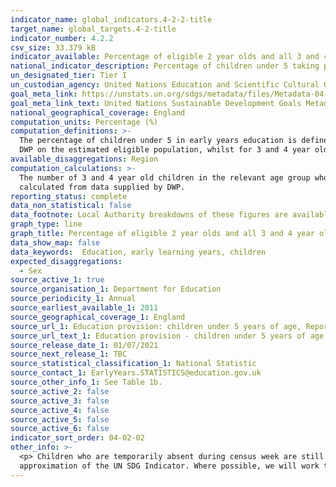 ```yaml
---
indicator_name: global_indicators.4-2-2-title
target_name: global_targets.4-2-title
indicator_number: 4.2.2
csv_size: 33.379 kB
indicator_available: Percentage of eligible 2 year olds and all 3 and 4 year olds participating in early years education
national_indicator_description: Percentage of children under 5 taking part in early years education
un_designated_tier: Tier I
un_custodian_agency: United Nations Education and Scientific Cultural Organisation - Institute of Statistics (UNESCO-UIS)
goal_meta_link: https://unstats.un.org/sdgs/metadata/files/Metadata-04-02-02.pdf 
goal_meta_link_text: United Nations Sustainable Development Goals Metadata (PDF 223 KB)
national_geographical_coverage: England
computation_units: Percentage (%)
computation_definitions: >-
  The percentage of children under 5 in early years education is defined as the percentage of children under 5 in funded early education provision, made up of the maintained, private, voluntary and independent sectors. For 2 year olds, population has been calculated using data supplied by
  DWP on the estimated eligible population, whilst for 3 and 4 year olds it has been calculated from the ONS population estimates.
available_disaggregations: Region
computation_calculations: >-
  The number of 3 and 4 year old children in the relevant age group who participate in an organized learning programme is expressed as a percentage of the total population in the same age range. For 2 year olds, this is expressed as a percentage of the estimated eligible population
  calculated from data supplied by DWP.
reporting_status: complete
data_non_statistical: false
data_footnote: Local Authority breakdowns of these figures are available in the source publication. 
graph_type: line
graph_title: Percentage of eligible 2 year olds and all 3 and 4 year olds participating in early years education
data_show_map: false
data_keywords:  Education, early learning years, children
expected_disaggregations:
  - Sex
source_active_1: true
source_organisation_1: Department for Education
source_periodicity_1: Annual
source_earliest_available_1: 2011
source_geographical_coverage_1: England
source_url_1: Education provision: children under 5 years of age, Reporting Year 2021 – Explore education statistics – GOV.UK (explore-education-statistics.service.gov.uk)
source_url_text_1: Education provision - children under 5 years of age
source_release_date_1: 01/07/2021
source_next_release_1: TBC
source_statistical_classification_1: National Statistic
source_contact_1: EarlyYears.STATISTICS@education.gov.uk
source_other_info_1: See Table 1b. 
source_active_2: false
source_active_3: false
source_active_4: false
source_active_5: false
source_active_6: false
indicator_sort_order: 04-02-02
other_info: >-
  <p> Children who are temporarily absent during census week are still recorded in this dataset. However, for January 2021 the proportion of children temporarily absent is a lot higher due to the Covid-19 pandemic and the national lockdown in the UK. </p> This indicator is being used as an
  approximation of the UN SDG Indicator. Where possible, we will work to identify or develop UK data to meet the global indicator specification. This indicator has been identified in collaboration with topic experts.
---
```

